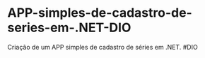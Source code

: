 # APP-simples-de-cadastro-de-series-em-.NET-DIO
Criação de um APP simples de cadastro de séries em .NET. #DIO
